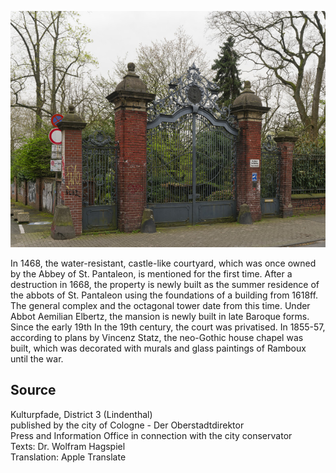 ![Weißhaus](./images/05315000-b03-t04/p4.1.jpg)

In 1468, the water-resistant, castle-like courtyard, which was once owned by the Abbey of St. Pantaleon, is mentioned for the first time. After a destruction in 1668, the property is newly built as the summer residence of the abbots of St. Pantaleon using the foundations of a building from 1618ff. The general complex and the octagonal tower date from this time. Under Abbot Aemilian Elbertz, the mansion is newly built in late Baroque forms. Since the early 19th In the 19th century, the court was privatised. In 1855-57, according to plans by Vincenz Statz, the neo-Gothic house chapel was built, which was decorated with murals and glass paintings of Ramboux until the war.

## Source

Kulturpfade, District 3 (Lindenthal)  
published by the city of Cologne - Der Oberstadtdirektor  
Press and Information Office in connection with the city conservator  
Texts: Dr. Wolfram Hagspiel  
Translation: Apple Translate